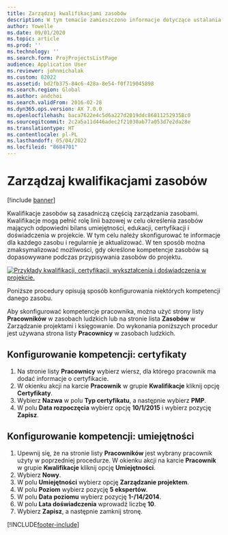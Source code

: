 ```yaml
---
title: Zarządzaj kwalifikacjami zasobów
description: W tym temacie zamieszczono informacje dotyczące ustalania kompetencji dotyczących zasobów projektu.
author: Yowelle
ms.date: 09/01/2020
ms.topic: article
ms.prod: ''
ms.technology: ''
ms.search.form: ProjProjectsListPage
audience: Application User
ms.reviewer: johnmichalak
ms.custom: 82022
ms.assetid: bd2fb375-84c6-428a-8e54-f0f719045898
ms.search.region: Global
ms.author: andchoi
ms.search.validFrom: 2016-02-28
ms.dyn365.ops.version: AX 7.0.0
ms.openlocfilehash: baca7622e4c5d6a227d2019ddc868112529358c0
ms.sourcegitcommit: 2c2a5a11d446adec2f21030ab77a053d7e2da28e
ms.translationtype: HT
ms.contentlocale: pl-PL
ms.lasthandoff: 05/04/2022
ms.locfileid: "8684701"
---
```

# <a name="manage-resource-competencies"></a>Zarządzaj kwalifikacjami zasobów

[!include [banner](../includes/banner.md)]

Kwalifikacje zasobów są zasadniczą częścią zarządzania zasobami. Kwalifikacje mogą pełnić rolę linii bazowej w celu określenia zasobów mających odpowiedni bilans umiejętności, edukacji, certyfikacji i doświadczenia w projekcie. W tym celu należy skonfigurować te informacje dla każdego zasobu i regularnie je aktualizować. W ten sposób można zmaksymalizować możliwości, gdy określone kompetencje zasobów są dopasowywane podczas przypisywania zasobów do projektu.

[![Przykłady kwalifikacji, certyfikacji, wykształcenia i doświadczenia w projekcie.](./media/projectresourcing06-1024x383.jpg)](./media/projectresourcing06.jpg)

Poniższe procedury opisują sposób konfigurowania niektórych kompetencji danego zasobu.

Aby skonfigurować kompetencje pracownika, można użyć strony listy **Pracowników** w zasobach ludzkich lub na stronie lista **Zasobów** w Zarządzanie projektami i księgowanie. Do wykonania poniższych procedur jest używana strona listy **Pracownicy** w zasobach ludzkich.

## <a name="set-up-competencies-certificates"></a>Konfigurowanie kompetencji: certyfikaty

1. Na stronie listy **Pracownicy** wybierz wiersz, dla którego pracownik ma dodać informacje o certyfikacie.
2. W okienku akcji na karcie **Pracownik** w grupie **Kwalifikacje** kliknij opcję **Certyfikaty**.
3. Wybierz **Nazwa** w polu **Typ certyfikatu**, a następnie wybierz **PMP**.
4. W polu **Data rozpoczęcia** wybierz opcję **10/1/2015** i wybierz pozycję **Zapisz**.

## <a name="set-up-competencies-skills"></a>Konfigurowanie kompetencji: umiejętności

1. Upewnij się, że na stronie listy **Pracowników** jest wybrany pracownik użyty w poprzedniej procedurze. W okienku akcji na karcie **Pracownik** w grupie **Kwalifikacje** kliknij opcję **Umiejętności**.
2. Wybierz **Nowy**.
3. W polu **Umiejętności** wybierz opcję **Zarządzanie projektem**.
4. W polu **Poziom** wybierz pozycję **5 ekspertów**.
5. W polu **Data poziomu** wybierz pozycję **1-/14/2014**.
6. W polu **Lata doświadczenia** wprowadź liczbę **10**.
7. Wybierz **Zapisz**, a następnie zamknij stronę.


[!INCLUDE[footer-include](../includes/footer-banner.md)]